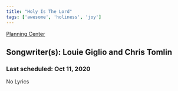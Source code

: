 ```yaml
---
title: "Holy Is The Lord"
tags: ['awesome', 'holiness', 'joy']
---
```


[Planning Center](https://services.planningcenteronline.com/songs/9805211)

## Songwriter(s): Louie Giglio and Chris Tomlin
### Last scheduled: Oct 11, 2020          

No Lyrics
